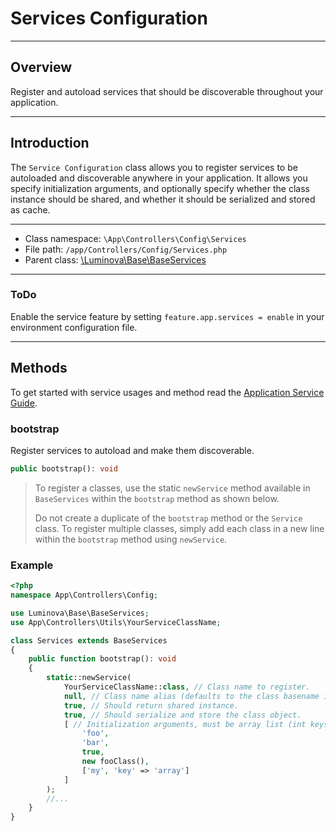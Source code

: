 # Services Configuration

***

## Overview

Register and autoload services that should be discoverable throughout your application.

***

## Introduction

The `Service Configuration` class allows you to register services to be autoloaded and discoverable anywhere in your application. It allows you specify initialization arguments, and optionally specify whether the class instance should be shared, and whether it should be serialized and stored as cache.

***

* Class namespace: `\App\Controllers\Config\Services`
* File path: `/app/Controllers/Config/Services.php`
* Parent class: [\Luminova\Base\BaseServices](/base/services.md)

***

### ToDo

Enable the service feature by setting `feature.app.services = enable` in your environment configuration file.

***

## Methods
To get started with service usages and method read the [Application Service Guide](/introduction/service.md).

### bootstrap

Register services to autoload and make them discoverable.

```php
public bootstrap(): void
```

> To register a classes, use the static `newService` method available in `BaseServices` within the `bootstrap` method as shown below.
> 
> Do not create a duplicate of the `bootstrap` method or the `Service` class. To register multiple classes, simply add each class in a new line within the `bootstrap` method using `newService`.

### Example 

```php
<?php
namespace App\Controllers\Config;

use Luminova\Base\BaseServices;
use App\Controllers\Utils\YourServiceClassName;

class Services extends BaseServices
{
    public function bootstrap(): void
    {
        static::newService(
            YourServiceClassName::class, // Class name to register.
            null, // Class name alias (defaults to the class basename if null).
            true, // Should return shared instance.
            true, // Should serialize and store the class object.
			[ // Initialization arguments, must be array list (int keys)
				'foo', 
				'bar', 
				true, 
				new fooClass(), 
				['my', 'key' => 'array']
			]
        );
        //...
    }
}
```